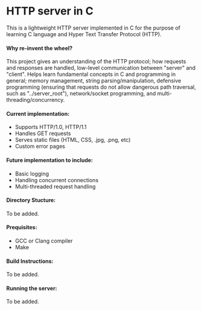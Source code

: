 # HTTP server in C
This is a lightweight HTTP server implemented in C for the purpose of learning C language and Hyper Text Transfer Protocol (HTTP).

#### Why re-invent the wheel?
This project gives an understanding of the HTTP protocol; how requests and responses are handled, low-level communication between "server" and "client". Helps learn fundamental concepts in C and programming in general; memory management, string parsing/manipulation, defensive programming (ensuring that requests do not allow dangerous path traversal, such as "../server\_root"), network/socket programming, and multi-threading/concurrency.

#### Current implementation:
- Supports HTTP/1.0, HTTP/1.1
- Handles GET requests
- Serves static files (HTML, CSS, .jpg, .png, etc)
- Custom error pages

#### Future implementation to include:
- Basic logging
- Handling concurrent connections
- Multi-threaded request handling

#### Directory Stucture:
To be added.

#### Prequisites:
- GCC or Clang compiler
- Make
 
#### Build Instructions:
To be added.

#### Running the server:
To be added.



